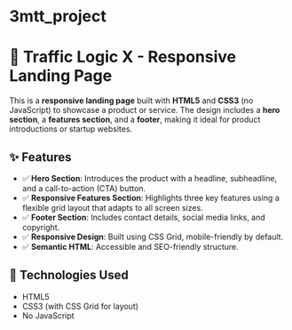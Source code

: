 # 3mtt_project

# 🚦 Traffic Logic X - Responsive Landing Page

This is a **responsive landing page** built with **HTML5** and **CSS3** (no JavaScript) to showcase a product or service. The design includes a **hero section**, a **features section**, and a **footer**, making it ideal for product introductions or startup websites.

## ✨ Features

- ✅ **Hero Section**: Introduces the product with a headline, subheadline, and a call-to-action (CTA) button.
- ✅ **Responsive Features Section**: Highlights three key features using a flexible grid layout that adapts to all screen sizes.
- ✅ **Footer Section**: Includes contact details, social media links, and copyright.
- ✅ **Responsive Design**: Built using CSS Grid, mobile-friendly by default.
- ✅ **Semantic HTML**: Accessible and SEO-friendly structure.

## 🔧 Technologies Used

- HTML5
- CSS3 (with CSS Grid for layout)
- No JavaScript
